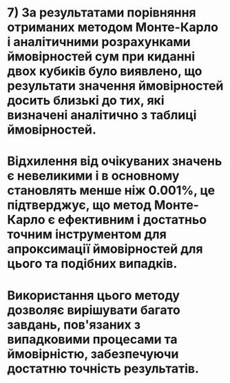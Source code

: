 # 7) За результатами порівняння отриманих методом Монте-Карло і аналітичними розрахунками ймовірностей сум при киданні двох кубиків було виявлено, що результати значення ймовірностей досить близькі до тих, які визначені аналітично з таблиці ймовірностей. 
# Відхилення від очікуваних значень є невеликими і в основному становлять менше ніж 0.001%, це підтверджує, що метод Монте-Карло є ефективним і достатньо точним інструментом для апроксимації ймовірностей для цього та подібних випадків.
# Використання цього методу дозволяє вирішувати багато завдань, пов'язаних з випадковими процесами та ймовірністю, забезпечуючи достатню точність результатів.
